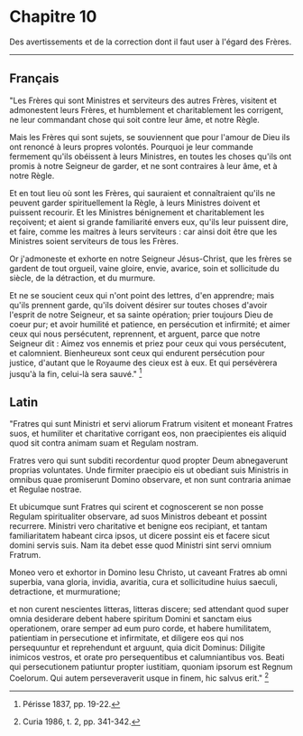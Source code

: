 # Chapitre 10

Des avertissements et de la correction dont il faut user à l'égard des Frères.

***

## Français

"Les Frères qui sont Ministres et serviteurs des autres Frères, visitent et admonestent leurs Frères, et humblement et charitablement les corrigent, ne leur commandant chose qui soit contre leur âme, et notre Règle. 

Mais les Frères qui sont sujets, se souviennent que pour l'amour de Dieu ils ont renoncé à leurs propres volontés. Pourquoi je leur commande fermement qu'ils obéissent à leurs Ministres, en toutes les choses qu'ils ont promis à notre Seigneur de garder, et ne sont contraires à leur âme, et à notre Règle. 

Et en tout lieu où sont les Frères, qui sauraient et connaîtraient qu'ils ne peuvent garder spirituellement la Règle, à leurs Ministres doivent et puissent recourir. Et les Ministres bénignement et charitablement les reçoivent; et aient si grande familiarité envers eux, qu'ils leur puissent dire, et faire, comme les maitres à leurs serviteurs : car ainsi doit être que les Ministres soient serviteurs de tous les Frères. 

Or j'admoneste et exhorte en notre Seigneur Jésus-Christ, que les frères se gardent de tout orgueil, vaine gloire, envie, avarice, soin et sollicitude du siècle, de la détraction, et du murmure. 

Et ne se soucient ceux qui n'ont point des lettres, d'en apprendre; mais qu'ils prennent garde, qu'ils doivent désirer sur toutes choses d'avoir l'esprit de notre Seigneur, et sa sainte opération; prier toujours Dieu de coeur pur; et avoir humilité et patience, en persécution et infirmité; et aimer ceux qui nous persécutent, reprennent, et arguent, parce que notre Seigneur dit : Aimez vos ennemis et priez pour ceux qui vous persécutent, et calomnient. Bienheureux sont ceux qui endurent persécution pour justice, d'autant que le Royaume des cieux est à eux. Et qui persévèrera jusqu'à la fin, celui-là sera sauvé." [^1] 

[^1]: Périsse 1837, pp. 19-22.

## Latin

"Fratres qui sunt Ministri et servi aliorum Fratrum visitent et moneant Fratres suos, et humiliter et charitative corrigant eos, non praecipientes eis aliquid quod sit contra animam suam et Regulam nostram. 

Fratres vero qui sunt subditi recordentur quod propter Deum abnegaverunt proprias voluntates. Unde firmiter praecipio eis ut obediant suis Ministris in omnibus quae promiserunt Domino observare, et non sunt contraria animae et Regulae nostrae. 

Et ubicumque sunt Fratres qui scirent et cognoscerent se non posse Regulam spiritualiter observare, ad suos Ministros debeant et possint recurrere. Ministri vero charitative et benigne eos recipiant, et tantam familiaritatem habeant circa ipsos, ut dicere possint eis et facere sicut domini servis suis. Nam ita debet esse quod Ministri sint servi omnium Fratrum. 

Moneo vero et exhortor in Domino Iesu Christo, ut caveant Fratres ab omni superbia, vana gloria, invidia, avaritia, cura et sollicitudine huius saeculi, detractione, et murmuratione; 

et non curent nescientes litteras, litteras discere; sed attendant quod super omnia desiderare debent habere spiritum Domini et sanctam eius operationem, orare semper ad eum puro corde, et habere humilitatem, patientiam in persecutione et infirmitate, et diligere eos qui nos persequuntur et reprehendunt et arguunt, quia dicit Dominus: Diligite inimicos vestros, et orate pro persequentibus et calumniantibus vos. Beati qui persecutionem patiuntur propter iustitiam, quoniam ipsorum est Regnum Coelorum. Qui autem perseveraverit usque in finem, hic salvus erit." [^2]

[^2]: Curia 1986, t. 2, pp. 341-342.

